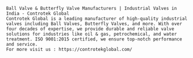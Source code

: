     Ball Valve & Butterfly Valve Manufacturers | Industrial Valves in India - Controtek Global
    Controtek Global is a leading manufacturer of high-quality industrial valves including Ball Valves, Butterfly Valves, and more. With over four decades of expertise, we provide durable and reliable valve solutions for industries like oil & gas, petrochemical, and water treatment. ISO 9001:2015 certified, we ensure top-notch performance and service. 
    For more visit us : https://controtekglobal.com/
